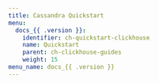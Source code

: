 ```yaml
---
title: Cassandra Quickstart
menu:
  docs_{{ .version }}:
    identifier: ch-quickstart-clickhouse
    name: Quickstart
    parent: ch-clickhouse-guides
    weight: 15
menu_name: docs_{{ .version }}
---
```

